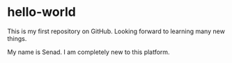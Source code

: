 # hello-world
This is my first repository on GitHub. Looking forward to learning many new things.

My name is Senad. I am completely new to this platform. 
